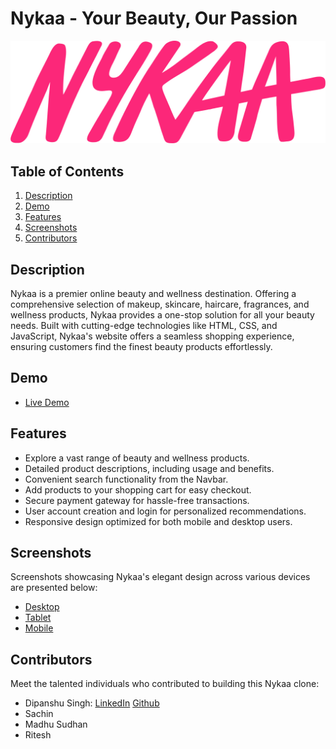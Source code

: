 # Nykaa - Your Beauty, Our Passion

![Nykaa Logo](./assets/logo.png)

## Table of Contents

1. [Description](#description)
2. [Demo](#demo)
3. [Features](#features)
4. [Screenshots](#screenshots)
5. [Contributors](#authors)

## Description

Nykaa is a premier online beauty and wellness destination. Offering a comprehensive selection of makeup, skincare, haircare, fragrances, and wellness products, Nykaa provides a one-stop solution for all your beauty needs. Built with cutting-edge technologies like HTML, CSS, and JavaScript, Nykaa's website offers a seamless shopping experience, ensuring customers find the finest beauty products effortlessly.

## Demo

- [Live Demo](https://enolc-nykaa.netlify.app/)

## Features

- Explore a vast range of beauty and wellness products.
- Detailed product descriptions, including usage and benefits.
- Convenient search functionality from the Navbar.
- Add products to your shopping cart for easy checkout.
- Secure payment gateway for hassle-free transactions.
- User account creation and login for personalized recommendations.
- Responsive design optimized for both mobile and desktop users.

## Screenshots

Screenshots showcasing Nykaa's elegant design across various devices are presented below:

- [Desktop](./assets/home-PC.png)
- [Tablet](./assets/home-Tablet.png)
- [Mobile](./assets/home-Phone.png)

## Contributors

Meet the talented individuals who contributed to building this Nykaa clone:

- Dipanshu Singh: [LinkedIn](https://www.linkedin.com/in/dipanshu-singh-645821153/) [Github](https://github.com/Dipanshu-Singh-Dev)
- Sachin
- Madhu Sudhan
- Ritesh
